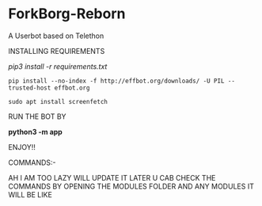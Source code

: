 # ForkBorg-Reborn
A Userbot based on Telethon

INSTALLING REQUIREMENTS

*pip3 install -r requirements.txt*

`pip install --no-index -f http://effbot.org/downloads/ -U PIL --trusted-host effbot.org`

`sudo apt install screenfetch`

RUN THE BOT BY 

<b>python3 -m app</b>

ENJOY!!


COMMANDS:- 

AH I AM TOO LAZY WILL UPDATE IT LATER U CAB CHECK THE COMMANDS BY OPENING THE MODULES FOLDER AND ANY MODULES IT WILL BE LIKE

